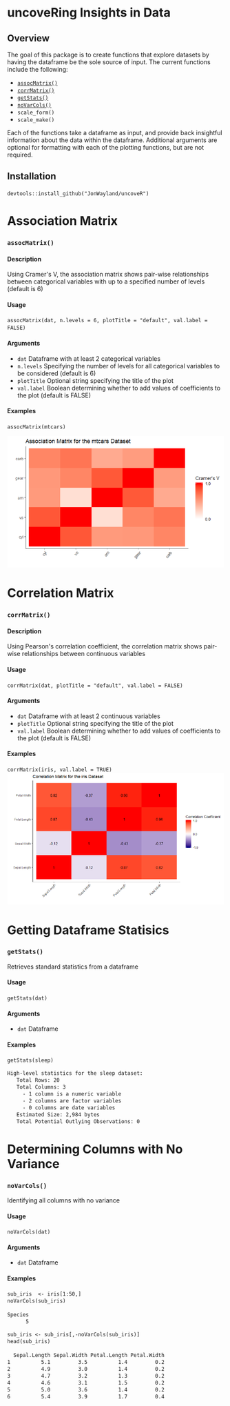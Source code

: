 # uncoveRing Insights in Data
## Overview

The goal of this package is to create functions that explore datasets by having the dataframe be the sole source of input. The current functions include the following:
* [`assocMatrix()`](#association-matrix)
* [`corrMatrix()`](#correlation-matrix)
* [`getStats()`](#getting-dataframe-statisics)
* [`noVarCols()`](#determining-columns-with-no-variance)
* `scale_form()`
* `scale_make()`

Each of the functions take a dataframe as input, and provide back insightful information about the data within the dataframe. Additional arguments are optional for formatting with each of the plotting functions, but are not required.

## Installation
`devtools::install_github("JonWayland/uncoveR")`

# Association Matrix
### `assocMatrix()`
#### Description
Using Cramer's V, the association matrix shows pair-wise relationships between categorical variables with up to a specified number of levels (default is 6)
#### Usage
`assocMatrix(dat, n.levels = 6, plotTitle = "default", val.label = FALSE)`
#### Arguments

* `dat` Dataframe with at least 2 categorical variables
* `n.levels` Specifying the number of levels for all categorical variables to be considered (default is 6)
* `plotTitle` Optional string specifying the title of the plot
* `val.label` Boolean determining whether to add values of coefficients to the plot (default is FALSE)

#### Examples
`assocMatrix(mtcars)`

![Association Matrix](/images/Association%20Matrix%20mtcars.png)

# Correlation Matrix
### `corrMatrix()`
#### Description
Using Pearson's correlation coefficient, the correlation matrix shows pair-wise relationships between continuous variables

#### Usage
`corrMatrix(dat, plotTitle = "default", val.label = FALSE)`

#### Arguments

* `dat` Dataframe with at least 2 continuous variables
* `plotTitle` Optional string specifying the title of the plot
* `val.label` Boolean determining whether to add values of coefficients to the plot (default is FALSE)

#### Examples
`corrMatrix(iris, val.label = TRUE)`
![Correlation Matrix](/images/Correlation%20Matrix%20iris.png)

# Getting Dataframe Statisics
### `getStats()`
Retrieves standard statistics from a dataframe

#### Usage
`getStats(dat)`
#### Arguments

* `dat` Dataframe

#### Examples
`getStats(sleep)`
```
High-level statistics for the sleep dataset:
   Total Rows: 20
   Total Columns: 3
     - 1 column is a numeric variable
     - 2 columns are factor variables
     - 0 columns are date variables
   Estimated Size: 2,984 bytes
   Total Potential Outlying Observations: 0
```
# Determining Columns with No Variance
### `noVarCols()`
Identifying all columns with no variance

#### Usage
`noVarCols(dat)`
#### Arguments

* `dat` Dataframe

#### Examples
```
sub_iris  <- iris[1:50,]
noVarCols(sub_iris)

Species 
      5
```
```
sub_iris <- sub_iris[,-noVarCols(sub_iris)]
head(sub_iris)

  Sepal.Length Sepal.Width Petal.Length Petal.Width
1          5.1         3.5          1.4         0.2
2          4.9         3.0          1.4         0.2
3          4.7         3.2          1.3         0.2
4          4.6         3.1          1.5         0.2
5          5.0         3.6          1.4         0.2
6          5.4         3.9          1.7         0.4
```
